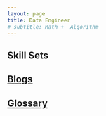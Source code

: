 ```yaml
---
layout: page
title: Data Engineer
# subtitle: Math +  Algorithm
---
```



## Skill Sets

<!-- - Databases
  - Realational
  - NoSQL

- Storage
  - Data warehousing
  - Data Lake
  - ...

- Data Pipeline
  - ETL Pipelines
  - Data Orchestration
  - ...

- Data Processing
  - Batch Processing
  - Stream Processing
  - ...

- Bis Data Technology

- Data Governance & Security

- Infrasture as Code
  - Kubernetes
  - Terraforms & CI/CD -->

## [Blogs](pages/Blogs-de.md)

## [Glossary](pages/Glossary-de.md)
